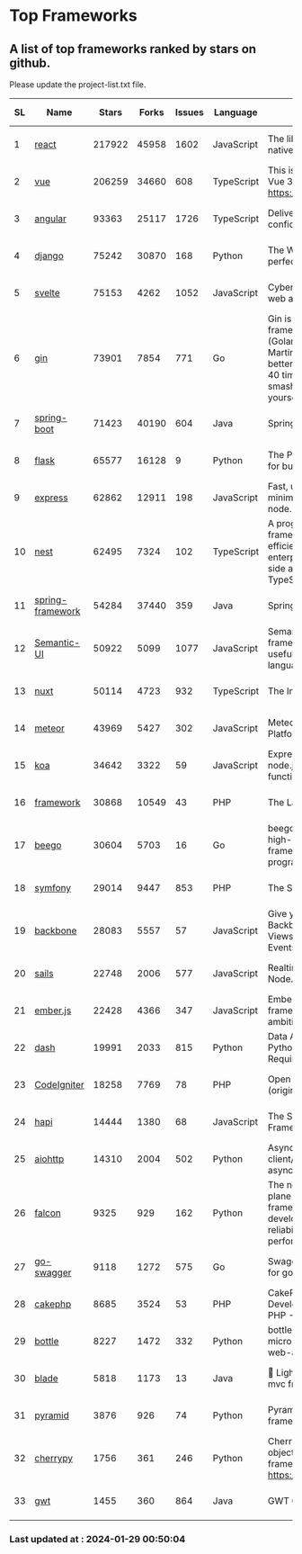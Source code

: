 # Top Frameworks
## A list of top frameworks ranked by stars on github.  
Please update the project-list.txt file.

| SL| Name  | Stars| Forks| Issues | Language | Description | Last Commit |
| --| ------| -----| ---- | ------ | -------- | ----------- | ----------- |
| 1 | [react](https://github.com/facebook/react) | 217922 | 45958 | 1602 | JavaScript | The library for web and native user interfaces. | 2024-01-28 09:41:47 |
| 2 | [vue](https://github.com/vuejs/vue) | 206259 | 34660 | 608 | TypeScript | This is the repo for Vue 2. For Vue 3, go to https://github.com/vuejs/core | 2023-12-31 13:23:55 |
| 3 | [angular](https://github.com/angular/angular) | 93363 | 25117 | 1726 | TypeScript | Deliver web apps with confidence 🚀 | 2024-01-26 20:39:38 |
| 4 | [django](https://github.com/django/django) | 75242 | 30870 | 168 | Python | The Web framework for perfectionists with deadlines. | 2024-01-28 13:40:19 |
| 5 | [svelte](https://github.com/sveltejs/svelte) | 75153 | 4262 | 1052 | JavaScript | Cybernetically enhanced web apps | 2024-01-26 01:44:16 |
| 6 | [gin](https://github.com/gin-gonic/gin) | 73901 | 7854 | 771 | Go | Gin is a HTTP web framework written in Go (Golang). It features a Martini-like API with much better performance -- up to 40 times faster. If you need smashing performance, get yourself some Gin. | 2024-01-19 00:18:57 |
| 7 | [spring-boot](https://github.com/spring-projects/spring-boot) | 71423 | 40190 | 604 | Java | Spring Boot | 2024-01-25 13:32:20 |
| 8 | [flask](https://github.com/pallets/flask) | 65577 | 16128 | 9 | Python | The Python micro framework for building web applications. | 2024-01-18 20:20:56 |
| 9 | [express](https://github.com/expressjs/express) | 62862 | 12911 | 198 | JavaScript | Fast, unopinionated, minimalist web framework for node. | 2023-06-04 15:47:20 |
| 10 | [nest](https://github.com/nestjs/nest) | 62495 | 7324 | 102 | TypeScript | A progressive Node.js framework for building efficient, scalable, and enterprise-grade server-side applications with TypeScript/JavaScript 🚀 | 2024-01-24 07:21:47 |
| 11 | [spring-framework](https://github.com/spring-projects/spring-framework) | 54284 | 37440 | 359 | Java | Spring Framework | 2024-01-28 17:44:56 |
| 12 | [Semantic-UI](https://github.com/Semantic-Org/Semantic-UI) | 50922 | 5099 | 1077 | JavaScript | Semantic is a UI component framework based around useful principles from natural language. | 2023-01-11 17:05:32 |
| 13 | [nuxt](https://github.com/nuxt/nuxt) | 50114 | 4723 | 932 | TypeScript | The Intuitive Vue Framework. | 2024-01-28 21:25:42 |
| 14 | [meteor](https://github.com/meteor/meteor) | 43969 | 5427 | 302 | JavaScript | Meteor, the JavaScript App Platform | 2024-01-22 12:28:23 |
| 15 | [koa](https://github.com/koajs/koa) | 34642 | 3322 | 59 | JavaScript | Expressive middleware for node.js using ES2017 async functions | 2024-01-17 02:02:10 |
| 16 | [framework](https://github.com/laravel/framework) | 30868 | 10549 | 43 | PHP | The Laravel Framework. | 2024-01-26 18:20:54 |
| 17 | [beego](https://github.com/beego/beego) | 30604 | 5703 | 16 | Go | beego is an open-source, high-performance web framework for the Go programming language. | 2023-12-10 15:22:51 |
| 18 | [symfony](https://github.com/symfony/symfony) | 29014 | 9447 | 853 | PHP | The Symfony PHP framework | 2024-01-24 15:49:21 |
| 19 | [backbone](https://github.com/jashkenas/backbone) | 28083 | 5557 | 57 | JavaScript | Give your JS App some Backbone with Models, Views, Collections, and Events | 2024-01-23 21:13:59 |
| 20 | [sails](https://github.com/balderdashy/sails) | 22748 | 2006 | 577 | JavaScript | Realtime MVC Framework for Node.js | 2024-01-18 20:02:23 |
| 21 | [ember.js](https://github.com/emberjs/ember.js) | 22428 | 4366 | 347 | JavaScript | Ember.js - A JavaScript framework for creating ambitious web applications | 2024-01-22 23:52:23 |
| 22 | [dash](https://github.com/plotly/dash) | 19991 | 2033 | 815 | Python | Data Apps & Dashboards for Python. No JavaScript Required. | 2024-01-09 17:54:08 |
| 23 | [CodeIgniter](https://github.com/bcit-ci/CodeIgniter) | 18258 | 7769 | 78 | PHP | Open Source PHP Framework (originally from EllisLab) | 2024-01-14 01:01:26 |
| 24 | [hapi](https://github.com/hapijs/hapi) | 14444 | 1380 | 68 | JavaScript | The Simple, Secure Framework Developers Trust | 2023-09-18 11:40:11 |
| 25 | [aiohttp](https://github.com/aio-libs/aiohttp) | 14310 | 2004 | 502 | Python | Asynchronous HTTP client/server framework for asyncio and Python | 2024-01-28 22:15:44 |
| 26 | [falcon](https://github.com/falconry/falcon) | 9325 | 929 | 162 | Python | The no-magic web data plane API and microservices framework for Python developers, with a focus on reliability, correctness, and performance at scale. | 2024-01-16 08:13:02 |
| 27 | [go-swagger](https://github.com/go-swagger/go-swagger) | 9118 | 1272 | 575 | Go | Swagger 2.0 implementation for go | 2024-01-27 06:41:49 |
| 28 | [cakephp](https://github.com/cakephp/cakephp) | 8685 | 3524 | 53 | PHP | CakePHP: The Rapid Development Framework for PHP - Official Repository | 2024-01-28 17:48:43 |
| 29 | [bottle](https://github.com/bottlepy/bottle) | 8227 | 1472 | 332 | Python | bottle.py is a fast and simple micro-framework for python web-applications. | 2024-01-03 22:31:48 |
| 30 | [blade](https://github.com/lets-blade/blade) | 5818 | 1173 | 13 | Java | :rocket: Lightning fast and elegant mvc framework for Java8 | 2023-06-16 05:18:49 |
| 31 | [pyramid](https://github.com/Pylons/pyramid) | 3876 | 926 | 74 | Python | Pyramid - A Python web framework | 2024-01-28 01:23:23 |
| 32 | [cherrypy](https://github.com/cherrypy/cherrypy) | 1756 | 361 | 246 | Python | CherryPy is a pythonic, object-oriented HTTP framework.      https://cherrypy.dev | 2024-01-05 18:28:32 |
| 33 | [gwt](https://github.com/gwtproject/gwt) | 1455 | 360 | 864 | Java | GWT Open Source Project | 2024-01-25 20:37:31 |

### Last updated at : 2024-01-29 00:50:04

